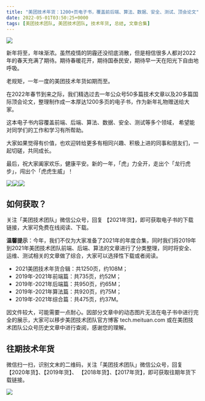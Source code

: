 ```yaml
---
title: "美团技术年货：1200+页电子书，覆盖前后端、算法、数据、安全、测试、顶会论文"
date: 2022-05-01T03:50:25+0000
tags: [美团技术团队, 美团技术团队, 技术年货, 总结, 文章合集]
---
```


![](https://p1.meituan.net/travelcube/5d962f9a1662ffd0a95f82b8a1f1da4d156755.jpg)


新年将至，年味渐浓。虽然疫情的阴霾还没彻底消散，但是相信很多人都对2022年的春天充满了期待。期待春暖花开，期待国泰民安，期待早一天在阳光下自由地呼吸。



老规矩，一年一度的美团技术年货如期而至。



在2022年春节到来之际，我们精选过去一年公众号50多篇技术文章以及20多篇国际顶会论文，整理制作成一本厚达1200多页的电子书，作为新年礼物赠送给大家。



这本电子书内容覆盖前端、后端、算法、数据、安全、测试等多个领域， 希望能对同学们的工作和学习有所帮助。



大家如果觉得有价值，也欢迎转给更多有相同兴趣、积极上进的同事和朋友们，一起切磋，共同成长。



最后，祝大家阖家欢乐，健康平安。新的一年，「虎」力全开，走出个「龙行虎步」，闯出个「虎虎生威」！



![](https://p1.meituan.net/travelcube/234c0417f7ead3dd4d09fdb0c048bd87576158.png)![](https://p0.meituan.net/travelcube/055ec88921de001b02d8ef0d4467e28d634201.png)![](https://p0.meituan.net/travelcube/5846d5b6f4f3a2b7e8d00cf4dbc4e448447400.png)



## 如何获取？


关注「美团技术团队」微信公众号，回复 【2021年货】，即可获取电子书的下载链接，大家可免费在线阅读、下载。



**温馨提示**：今年，我们不仅为大家准备了2021年的年度合集，同时我们将2019年到2021年美团技术团队前端、后端、算法的文章进行了分类整理，同时将安全、运维、测试相关的文章做了综合，大家可以选择性下载或者阅读。



* 2021美团技术年货合辑：共1250页，约108M；
* 2019年\-2021年前端篇：共735页，约52M；
* 2019年\-2021年后端篇：共950页，约65M；
* 2019年\-2021年算法篇：共920页，约75M；
* 2019年\-2021年综合篇：共475页，约37M。


因文件较大，可能需要一点耐心。因部分文章中的动态图片无法在电子书中进行完全的展示，大家可以移步美团技术团队官方博客 tech.meituan.com 或在美团技术团队公众号历史文章中进行查阅，感谢您的理解。



## 往期技术年货


微信扫一扫，识别文末的二维码，关注「美团技术团队」微信公众号，回复【2020年货】、【2019年货】、 【2018年货】、【2017年货】，即可获取往期年货下载链接。



![](https://p1.meituan.net/travelcube/dc8a757b42b2f6bd12fe8402cc372f041050382.png)





